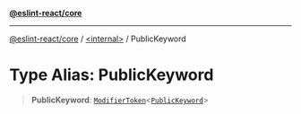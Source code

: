 [**@eslint-react/core**](../../README.md)

***

[@eslint-react/core](../../README.md) / [\<internal\>](../README.md) / PublicKeyword

# Type Alias: PublicKeyword

> **PublicKeyword**: [`ModifierToken`](../interfaces/ModifierToken.md)\<[`PublicKeyword`](../enumerations/SyntaxKind.md#publickeyword)\>
